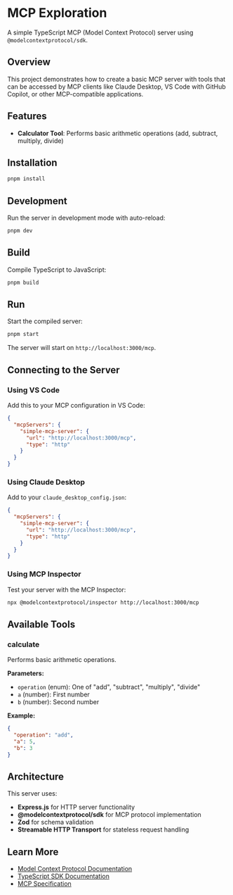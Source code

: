 # MCP Exploration

A simple TypeScript MCP (Model Context Protocol) server using `@modelcontextprotocol/sdk`.

## Overview

This project demonstrates how to create a basic MCP server with tools that can be accessed by MCP clients like Claude Desktop, VS Code with GitHub Copilot, or other MCP-compatible applications.

## Features

- **Calculator Tool**: Performs basic arithmetic operations (add, subtract, multiply, divide)

## Installation

```bash
pnpm install
```

## Development

Run the server in development mode with auto-reload:

```bash
pnpm dev
```

## Build

Compile TypeScript to JavaScript:

```bash
pnpm build
```

## Run

Start the compiled server:

```bash
pnpm start
```

The server will start on `http://localhost:3000/mcp`.

## Connecting to the Server

### Using VS Code

Add this to your MCP configuration in VS Code:

```json
{
  "mcpServers": {
    "simple-mcp-server": {
      "url": "http://localhost:3000/mcp",
      "type": "http"
    }
  }
}
```

### Using Claude Desktop

Add to your `claude_desktop_config.json`:

```json
{
  "mcpServers": {
    "simple-mcp-server": {
      "url": "http://localhost:3000/mcp",
      "type": "http"
    }
  }
}
```

### Using MCP Inspector

Test your server with the MCP Inspector:

```bash
npx @modelcontextprotocol/inspector http://localhost:3000/mcp
```

## Available Tools

### calculate
Performs basic arithmetic operations.

**Parameters:**
- `operation` (enum): One of "add", "subtract", "multiply", "divide"
- `a` (number): First number
- `b` (number): Second number

**Example:**
```json
{
  "operation": "add",
  "a": 5,
  "b": 3
}
```

## Architecture

This server uses:
- **Express.js** for HTTP server functionality
- **@modelcontextprotocol/sdk** for MCP protocol implementation
- **Zod** for schema validation
- **Streamable HTTP Transport** for stateless request handling

## Learn More

- [Model Context Protocol Documentation](https://modelcontextprotocol.io)
- [TypeScript SDK Documentation](https://github.com/modelcontextprotocol/typescript-sdk)
- [MCP Specification](https://spec.modelcontextprotocol.io)
